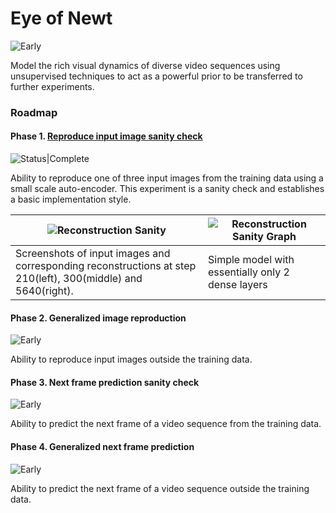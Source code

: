Eye of Newt
===
![Early](https://img.shields.io/badge/Status-Very%20Early%20Stage-yellow)

Model the rich visual dynamics of diverse video sequences using unsupervised techniques to act as a powerful prior to be transferred to further experiments.  

### Roadmap
#### Phase 1. [Reproduce input image sanity check](experiments/image_reconstruction_sanity.py) 
![Status|Complete](https://img.shields.io/badge/Status-Complete-brightgreen)
   
Ability to reproduce one of three input images from the training data using a small scale auto-encoder.
This experiment is a sanity check and establishes a basic implementation style.

|![Reconstruction Sanity](screenshots/reconstruction-sanity-outputs.png)|![Reconstruction Sanity Graph](screenshots/reconstruction-sanity-model.png)|
|---|---|
|Screenshots of input images and corresponding reconstructions at step 210(left), 300(middle) and 5640(right).|Simple model with essentially only 2 dense layers|

#### Phase 2. Generalized image reproduction  
![Early](https://img.shields.io/badge/Status-In%20Progress-yellow)

Ability to reproduce input images outside the training data.

#### Phase 3. Next frame prediction sanity check  
![Early](https://img.shields.io/badge/Status-Pending-grey)

Ability to predict the next frame of a video sequence from the training data.

#### Phase 4. Generalized next frame prediction  
![Early](https://img.shields.io/badge/Status-Pending-grey)
  
Ability to predict the next frame of a video sequence outside the training data.
